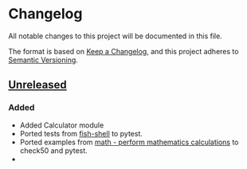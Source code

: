 # Changelog

All notable changes to this project will be documented in this file.

The format is based on [Keep a Changelog](https://keepachangelog.com/en/1.1.0/),
and this project adheres to [Semantic Versioning](https://semver.org/spec/v2.0.0.html).

<!-- 
    The following heading should be used
        - Added
        - Changed
        - Deprecated
        - Removed
        - Fixed
        - Security
 -->

## [Unreleased]

### Added

- Added Calculator module
- Ported tests from [fish-shell](https://github.com/fish-shell/fish-shell/blob/master/tests/checks/math.fish) to pytest.
- Ported examples from [math - perform mathematics calculations](https://fishshell.com/docs/current/cmds/math.html#examples) to check50 and pytest.
- 

<!-- ## [0.0.1] -->


<!-- Here comes the `git diff` of each version. -->
[unreleased]: https://github.com/olivierlacan/keep-a-changelog/compare/v0.0.1...HEAD
[0.0.1]: https://github.com/olivierlacan/keep-a-changelog/releases/tag/v0.0.1
